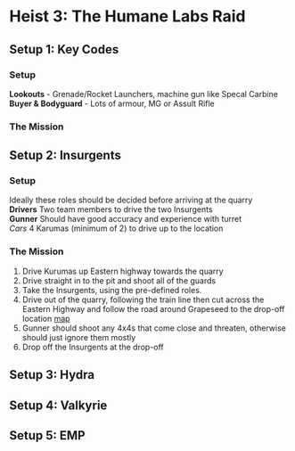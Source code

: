 # Heist 3: The Humane Labs Raid

## Setup 1: Key Codes
### Setup
**Lookouts** - Grenade/Rocket Launchers, machine gun like Specal Carbine
**Buyer & Bodyguard** - Lots of armour, MG or Assult Rifle

### The Mission

## Setup 2: Insurgents
### Setup
Ideally these roles should be decided before arriving at the quarry  
**Drivers** Two team members to drive the two Insurgents  
**Gunner** Should have good accuracy and experience with turret  
*Cars* 4 Karumas (minimum of 2) to drive up to the location  

### The Mission
1. Drive Kurumas up Eastern highway towards the quarry 
2. Drive straight in to the pit and shoot all of the guards
3. Take the Insurgents, using the pre-defined roles.
4. Drive out of the quarry, following the train line then cut across the Eastern Highway and follow the road around Grapeseed to the drop-off location [map](##SS##)
5. Gunner should shoot any 4x4s that come close and threaten, otherwise should just ignore them mostly
6. Drop off the Insurgents at the drop-off

## Setup 3: Hydra
## Setup 4: Valkyrie
## Setup 5: EMP
